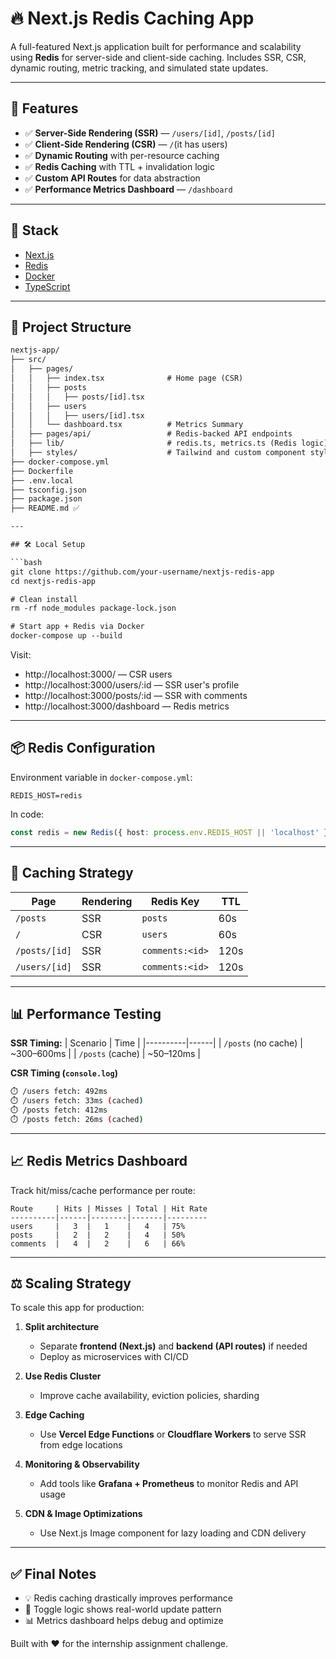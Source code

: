 # 🔥 Next.js Redis Caching App

A full-featured Next.js application built for performance and scalability using **Redis** for server-side and client-side caching. Includes SSR, CSR, dynamic routing, metric tracking, and simulated state updates.

---

## 🚀 Features

- ✅ **Server-Side Rendering (SSR)** — `/users/[id]`, `/posts/[id]`
- ✅ **Client-Side Rendering (CSR)** — `/`(it has users)
- ✅ **Dynamic Routing** with per-resource caching
- ✅ **Redis Caching** with TTL + invalidation logic
- ✅ **Custom API Routes** for data abstraction
- ✅ **Performance Metrics Dashboard** — `/dashboard`

---

## 🧱 Stack

- [Next.js](https://nextjs.org/)
- [Redis](https://redis.io/)
- [Docker](https://www.docker.com/)
- [TypeScript](https://www.typescriptlang.org/)

---

## 📁 Project Structure

```txt
nextjs-app/
├── src/
│   ├── pages/
│   │   ├── index.tsx              # Home page (CSR)  
│   │   ├── posts   
│   │   │   ├── posts/[id].tsx 
│   │   ├── users   
│   │   │   ├── users/[id].tsx  
│   │   └── dashboard.tsx          # Metrics Summary
│   ├── pages/api/                 # Redis-backed API endpoints
│   ├── lib/                       # redis.ts, metrics.ts (Redis logic)
│   ├── styles/                    # Tailwind and custom component styles
├── docker-compose.yml
├── Dockerfile
├── .env.local
├── tsconfig.json
├── package.json
├── README.md ✅

---

## 🛠️ Local Setup

```bash
git clone https://github.com/your-username/nextjs-redis-app
cd nextjs-redis-app

# Clean install
rm -rf node_modules package-lock.json

# Start app + Redis via Docker
docker-compose up --build
```

Visit:
- http://localhost:3000/ — CSR users
- http://localhost:3000/users/:id — SSR user's profile
- http://localhost:3000/posts/:id — SSR with comments
- http://localhost:3000/dashboard — Redis metrics

---

## 📦 Redis Configuration

Environment variable in `docker-compose.yml`:

```env
REDIS_HOST=redis
```

In code:

```ts
const redis = new Redis({ host: process.env.REDIS_HOST || 'localhost' });
```

---

## 🧠 Caching Strategy

| Page     | Rendering | Redis Key | TTL |
|----------|-----------|-----------|-----|
| `/posts` | SSR | `posts` | 60s |
| `/`      | CSR | `users` | 60s |
| `/posts/[id]` | SSR | `comments:<id>` | 120s |
| `/users/[id]` | SSR | `comments:<id>` | 120s |


---

## 📊 Performance Testing

**SSR Timing:**
| Scenario | Time |
|----------|------|
| `/posts` (no cache) | ~300–600ms |
| `/posts` (cache) | ~50–120ms |

**CSR Timing (`console.log`)**
```bash
⏱️ /users fetch: 492ms
⏱️ /users fetch: 33ms (cached)
⏱️ /posts fetch: 412ms
⏱️ /posts fetch: 26ms (cached)
```

---

## 📈 Redis Metrics Dashboard

Track hit/miss/cache performance per route:

```
Route     | Hits | Misses | Total | Hit Rate
----------|------|--------|-------|---------
users     |   3  |   1    |   4   | 75%
posts     |   2  |   2    |   4   | 50%
comments  |   4  |   2    |   6   | 66%
```

---

## ⚖️ Scaling Strategy

To scale this app for production:

1. **Split architecture**
   - Separate **frontend (Next.js)** and **backend (API routes)** if needed
   - Deploy as microservices with CI/CD

2. **Use Redis Cluster**
   - Improve cache availability, eviction policies, sharding

3. **Edge Caching**
   - Use **Vercel Edge Functions** or **Cloudflare Workers** to serve SSR from edge locations

4. **Monitoring & Observability**
   - Add tools like **Grafana + Prometheus** to monitor Redis and API usage

5. **CDN & Image Optimizations**
   - Use Next.js Image component for lazy loading and CDN delivery

---
## ✅ Final Notes

- 💡 Redis caching drastically improves performance
- 🧠 Toggle logic shows real-world update pattern
- 📊 Metrics dashboard helps debug and optimize

Built with ❤️ for the internship assignment challenge.